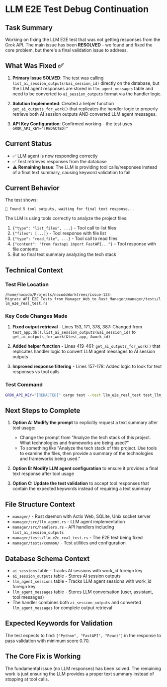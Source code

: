 # LLM E2E Test Debug Continuation

## Task Summary
Working on fixing the LLM E2E test that was not getting responses from the Grok API. The main issue has been **RESOLVED** - we found and fixed the core problem, but there's a final validation issue to address.

## What Was Fixed ✅
1. **Primary Issue SOLVED**: The test was calling `list_ai_session_outputs(&ai_session_id)` directly on the database, but the LLM agent responses are stored in `llm_agent_messages` table and need to be converted to `ai_session_outputs` format via the handler logic.

2. **Solution Implemented**: Created a helper function `get_ai_outputs_for_work()` that replicates the handler logic to properly retrieve both AI session outputs AND converted LLM agent messages.

3. **API Key Configuration**: Confirmed working - the test uses `GROK_API_KEY="[REDACTED]"`

## Current Status
- ✅ LLM agent is now responding correctly
- ✅ Test retrieves responses from the database
- ⚠️  **Remaining Issue**: The LLM is providing tool calls/responses instead of a final text summary, causing keyword validation to fail

## Current Behavior
The test shows:
```
🔧 Found 5 tool outputs, waiting for final text response...
```

The LLM is using tools correctly to analyze the project files:
1. `{"type": "list_files", ...}` - Tool call to list files
2. `{"files": [...]}` - Tool response with file list
3. `{"type": "read_file", ...}` - Tool call to read files
4. `{"content": "from fastapi import FastAPI..."}` - Tool response with file contents
5. But no final text summary analyzing the tech stack

## Technical Context

### Test File Location
`/home/nocodo/Projects/nocodoWorktrees/issue-133-Migrate_API_E2E_Tests_from_Manager_Web_to_Rust_Manager/manager/tests/llm_e2e_real_test.rs`

### Key Code Changes Made
1. **Fixed output retrieval** - Lines 153, 171, 378, 387: Changed from `test_app.db().list_ai_session_outputs(&ai_session_id)` to `get_ai_outputs_for_work(&test_app, &work_id)`

2. **Added helper function** - Lines 419-461: `get_ai_outputs_for_work()` that replicates handler logic to convert LLM agent messages to AI session outputs

3. **Improved response filtering** - Lines 157-178: Added logic to look for text responses vs tool calls

### Test Command
```bash
GROK_API_KEY="[REDACTED]" cargo test --test llm_e2e_real_test test_llm_e2e_real_integration -- --nocapture
```

## Next Steps to Complete
1. **Option A: Modify the prompt** to explicitly request a text summary after tool usage:
   - Change the prompt from "Analyze the tech stack of this project. What technologies and frameworks are being used?"
   - To something like "Analyze the tech stack of this project. Use tools to examine the files, then provide a summary of the technologies and frameworks being used."

2. **Option B: Modify LLM agent configuration** to ensure it provides a final text response after tool usage

3. **Option C: Update the test validation** to accept tool responses that contain the expected keywords instead of requiring a text summary

## File Structure Context
- `manager/` - Rust daemon with Actix Web, SQLite, Unix socket server
- `manager/src/llm_agent.rs` - LLM agent implementation
- `manager/src/handlers.rs` - API handlers including `list_ai_session_outputs`
- `manager/tests/llm_e2e_real_test.rs` - The E2E test being fixed
- `manager/tests/common/` - Test utilities and configuration

## Database Schema Context
- `ai_sessions` table - Tracks AI sessions with work_id foreign key
- `ai_session_outputs` table - Stores AI session outputs
- `llm_agent_sessions` table - Tracks LLM agent sessions with work_id foreign key
- `llm_agent_messages` table - Stores LLM conversation (user, assistant, tool messages)
- The handler combines both `ai_session_outputs` and converted `llm_agent_messages` for complete output retrieval

## Expected Keywords for Validation
The test expects to find: `["Python", "FastAPI", "React"]` in the response to pass validation with minimum score 0.70.

## The Core Fix is Working
The fundamental issue (no LLM responses) has been solved. The remaining work is just ensuring the LLM provides a proper text summary instead of stopping at tool calls.